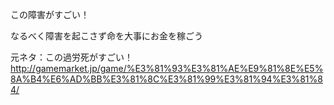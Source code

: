この障害がすごい！

なるべく障害を起こさず命を大事にお金を稼ごう

元ネタ：この過労死がすごい！ 
http://gamemarket.jp/game/%E3%81%93%E3%81%AE%E9%81%8E%E5%8A%B4%E6%AD%BB%E3%81%8C%E3%81%99%E3%81%94%E3%81%84/